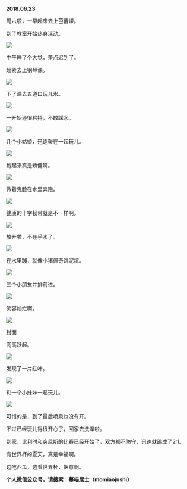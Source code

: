 
          
            
**2018.06.23**

周六啦，一早起床去上芭蕾课。

到了教室开始热身活动。




![](//upload-images.jianshu.io/upload_images/51001-6ce38a6216f1901f.jpg)




中午睡了个大觉，差点迟到了。

赶紧去上钢琴课。




![](//upload-images.jianshu.io/upload_images/51001-e9862462ca007a5f.jpg)




下了课去五道口玩儿水。




![](//upload-images.jianshu.io/upload_images/51001-0fae717106076824.jpg)




一开始还很矜持，不敢踩水。




![](//upload-images.jianshu.io/upload_images/51001-67b0bded72929a27.jpg)




几个小姑娘，迅速聚在一起玩儿。




![](//upload-images.jianshu.io/upload_images/51001-34d9fc1fafdcd038.jpg)




跑起来真是矫健啊。




![](//upload-images.jianshu.io/upload_images/51001-b6f1f3202587c5b4.jpg)




做着鬼脸在水里奔跑。




![](//upload-images.jianshu.io/upload_images/51001-48c6db120611886c.jpg)




健康的十字韧带就是不一样啊。




![](//upload-images.jianshu.io/upload_images/51001-bbdb3459aa2d37b3.jpg)




放开啦，不在乎水了。




![](//upload-images.jianshu.io/upload_images/51001-223b120741717015.jpg)




在水里蹦，就像小猪佩奇跳泥坑。




![](//upload-images.jianshu.io/upload_images/51001-ae78e7cc2fe8e674.jpg)




三个小朋友并排前进。




![](//upload-images.jianshu.io/upload_images/51001-b9043b7f7cfc530d.jpg)




笑容灿烂啊。




![](//upload-images.jianshu.io/upload_images/51001-9a09b4eefe4f05d5.jpg)

封面


高高跃起。




![](//upload-images.jianshu.io/upload_images/51001-1c602f999f71cf02.jpg)




发现了一片红叶。




![](//upload-images.jianshu.io/upload_images/51001-f44675d6a7daa8bb.jpg)




和一个小妹妹一起玩儿。




![](//upload-images.jianshu.io/upload_images/51001-5d074fe902e52849.jpg)




可惜的是，到了最后喷泉也没有开。

不过已经玩儿得很开心了，回家去洗澡啦。

到家，比利时和突尼斯的比赛已经开始了，双方都不防守，迅速就踢成了2:1。

有世界杯的夏天，真是幸福啊。

边吃西瓜，边看世界杯，惬意啊。


**个人微信公众号，请搜索：摹喵居士（momiaojushi）**

          
        